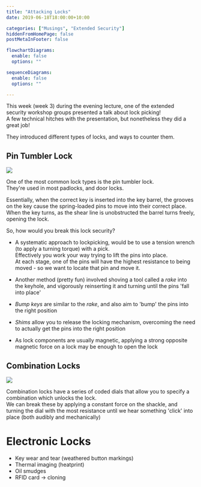 ```yaml
---
title: "Attacking Locks"
date: 2019-06-18T18:00:00+10:00

categories: ["Musings", "Extended Security"]
hiddenFromHomePage: false
postMetaInFooter: false

flowchartDiagrams:
  enable: false
  options: ""

sequenceDiagrams: 
  enable: false
  options: ""

---
```


This week (week 3) during the evening lecture, one of the extended security workshop groups presented a talk about lock picking!  
A few technical hitches with the presentation, but nonetheless they did a great job!

They introduced different types of locks, and ways to counter them.

## Pin Tumbler Lock

![](https://i.kinja-img.com/gawker-media/image/upload/c_lfill,w_768,q_90/18c7sna7bc6spgif.gif)

One of the most common lock types is the pin tumbler lock.  
They're used in most padlocks, and door locks.

Essentially, when the correct key is inserted into the key barrel, the grooves on the key cause the spring-loaded pins to move into their correct place. When the key turns, as the shear line is unobstructed the barrel turns freely, opening the lock.

So, how would you break this lock security?  

* A systematic approach to lockpicking, would be to use a tension wrench (to apply a turning torque) with a pick.  
Effectively you work your way trying to lift the pins into place.  
At each stage, one of the pins will have the highest resistance to being moved - so we want to locate that pin and move it.

* Another method (pretty fun) involved shoving a tool called a _rake_ into the keyhole, and vigorously reinserting it and turning until the pins 'fall into place'

* _Bump keys_ are similar to the _rake_, and also aim to 'bump' the pins into the right position

* _Shims_ allow you to release the locking mechanism, overcoming the need to actually get the pins into the right position

* As lock components are usually magnetic, applying a strong opposite magnetic force on a lock may be enough to open the lock

## Combination Locks

![](https://www.kmart.com.au/wcsstore/Kmart/images/ncatalog/sz/4/42048404-2-sz.jpg)

Combination locks have a series of coded dials that allow you to specify a combination which unlocks the lock.  
We can break these by applying a constant force on the shackle, and turning the dial with the most resistance until we hear something 'click' into place (both audibly and mechanically)

# Electronic Locks

* Key wear and tear (weathered button markings)
* Thermal imaging (heatprint)
* Oil smudges
* RFID card -> cloning
